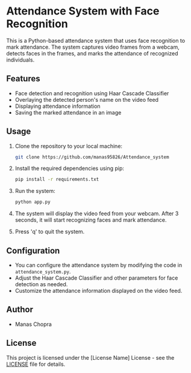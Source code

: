 # Attendance System with Face Recognition

This is a Python-based attendance system that uses face recognition to mark attendance. The system captures video frames from a webcam, detects faces in the frames, and marks the attendance of recognized individuals.

## Features

- Face detection and recognition using Haar Cascade Classifier
- Overlaying the detected person's name on the video feed
- Displaying attendance information
- Saving the marked attendance in an image

## Usage

1. Clone the repository to your local machine:

    ```bash
    git clone https://github.com/manas95826/Attendance_system
    ```

2. Install the required dependencies using pip:

    ```bash
    pip install -r requirements.txt
    ```

3. Run the system:

    ```bash
    python app.py
    ```

4. The system will display the video feed from your webcam. After 3 seconds, it will start recognizing faces and mark attendance.

5. Press 'q' to quit the system.

## Configuration

- You can configure the attendance system by modifying the code in `attendance_system.py`.
- Adjust the Haar Cascade Classifier and other parameters for face detection as needed.
- Customize the attendance information displayed on the video feed.

## Author

- Manas Chopra

## License

This project is licensed under the [License Name] License - see the [LICENSE](LICENSE) file for details.
